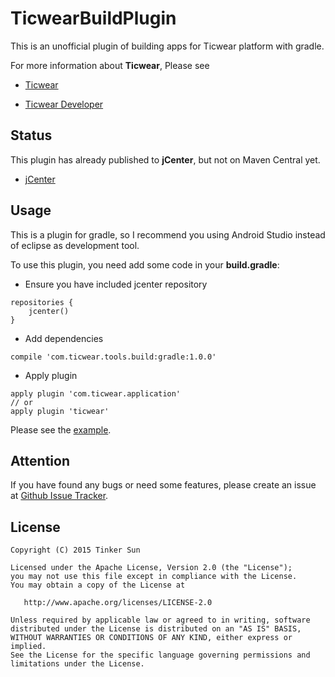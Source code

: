 TicwearBuildPlugin
=======================

This is an unofficial plugin of building apps for Ticwear platform with gradle.  

For more information about **Ticwear**, Please see

* [Ticwear](http://ticwear.com/)

* [Ticwear Developer](http://developer.ticwear.com/)

## Status

This plugin has already published to **jCenter**, but not on Maven Central yet.  

* [jCenter](https://bintray.com/tinker-s/maven/TicwearBuildPlugin)

## Usage

This is a plugin for gradle, so I recommend you using Android Studio instead of eclipse as development tool.  

To use this plugin, you need add some code in your **build.gradle**:

* Ensure you have included jcenter repository

```
repositories {
    jcenter()
}
```

* Add dependencies

```
compile 'com.ticwear.tools.build:gradle:1.0.0'
```

* Apply plugin

```
apply plugin 'com.ticwear.application'
// or
apply plugin 'ticwear'
```

Please see the [example](https://github.com/Tinker-S/TicwearBuildPlugin/blob/master/EmbeddedApp/Application/build.gradle).

## Attention

If you have found any bugs or need some features, please create an issue at [Github Issue Tracker](https://github.com/Tinker-S/TicwearBuildPlugin/issues).

## License

    Copyright (C) 2015 Tinker Sun

    Licensed under the Apache License, Version 2.0 (the "License");
    you may not use this file except in compliance with the License.
    You may obtain a copy of the License at

       http://www.apache.org/licenses/LICENSE-2.0

    Unless required by applicable law or agreed to in writing, software
    distributed under the License is distributed on an "AS IS" BASIS,
    WITHOUT WARRANTIES OR CONDITIONS OF ANY KIND, either express or implied.
    See the License for the specific language governing permissions and
    limitations under the License.
